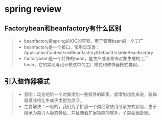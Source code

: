 # spring review

## Factorybean和beanfactory有什么区别
> + beanfactory是spring的IOC的容器，用于管理bean的一个工厂
> + beanfactory是一个接口，常用实现类：ApplicationContext/xmlBeanfactory/DefaultListableBeanFactory
> + factorybean是一个特殊的bean，能生产或者修饰对象生成的工厂bean，它的实现与设计模式中的工厂模式和修饰器模式类似。

## 引入装饰器模式
> + 意图：动态地给一个对象添加一些额外的职责。就增加功能来说，装饰器模式相比生成子类更为灵活。
> + 主要解决：一般的，我们为了扩展一个类经常使用继承方式实现，由于继承为类引入静态特征，并且随着扩展功能的增多，子类会很膨胀。

